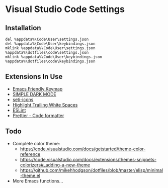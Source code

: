 # Visual Studio Code Settings

## Installation

    del %appdata%\Code\User\settings.json
    del %appdata%\Code\User\keybindings.json
    mklink %appdata%\Code\User\settings.json %appdata%\dotfiles\code\settings.json
    mklink %appdata%\Code\User\keybindings.json %appdata%\dotfiles\code\keybindings.json

## Extensions In Use

- [Emacs Friendly Keymap](https://marketplace.visualstudio.com/items?itemName=lfs.vscode-emacs-friendly)
- [SIMPLE DARK MODE](https://marketplace.visualstudio.com/items?itemName=in-the-box.simple-dark-mode)
- [seti-icons](https://marketplace.visualstudio.com/items?itemName=qinjia.seti-icons)
- [Highlight Trailing White Spaces](https://marketplace.visualstudio.com/items?itemName=ybaumes.highlight-trailing-white-spaces)
- [ESLint](https://marketplace.visualstudio.com/items?itemName=dbaeumer.vscode-eslint)
- [Prettier - Code formatter](https://marketplace.visualstudio.com/items?itemName=esbenp.prettier-vscode)

## Todo

- Complete color theme:
  - https://code.visualstudio.com/docs/getstarted/theme-color-reference
  - https://code.visualstudio.com/docs/extensions/themes-snippets-colorizers#_adding-a-new-theme
  - https://github.com/mikehhodgson/dotfiles/blob/master/elisp/minimal-theme.el
- More Emacs functions...
